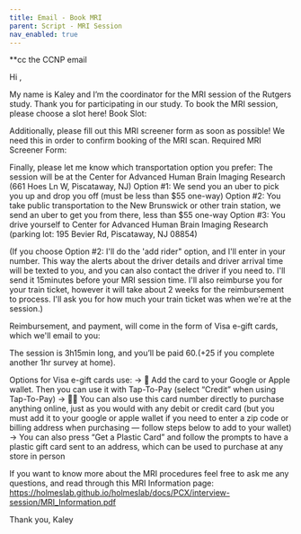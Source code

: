 ```yaml
---
title: Email - Book MRI
parent: Script - MRI Session
nav_enabled: true 
---
```


**cc the CCNP email

Hi <insert name>,

My name is Kaley and I’m the coordinator for the MRI session of the Rutgers study. Thank you for participating in our study. To book the MRI session, please choose a slot here! 
Book Slot:  <insert notion calendar scheduling link>    
        

Additionally, please fill out this MRI screener form as soon as possible! We need this in order to confirm booking of the MRI scan.
Required MRI Screener Form: <insert CAHBIR MRI screener form>

Finally, please let me know which transportation option you prefer: 
The session will be at the Center for Advanced Human Brain Imaging Research (661 Hoes Ln W, Piscataway, NJ)
Option #1: We send you an uber to pick you up and drop you off (must be less than $55 one-way)
Option #2: You take public transportation to the New Brunswick or other train station, we send an uber to get you from there, less than $55 one-way
Option #3: You drive yourself to Center for Advanced Human Brain Imaging Research (parking lot: 195 Bevier Rd, Piscataway, NJ 08854)

(If you choose Option #2:  I'll do the 'add rider" option, and I'll enter in your number. This way the alerts about the driver details and driver arrival time will be texted to you, and you can also contact the driver if you need to. I'll send it 15minutes before your MRI session time. I'll also reimburse you for your train ticket, however it will take about 2 weeks for the reimbursement to process. I'll ask you for how much your train ticket was when we're at the session.)

Reimbursement, and payment, will come in the form of Visa e-gift cards, which we'll email to you:

The session is 3h15min long, and you’ll be paid $60. (+$25 if you complete another 1hr survey at home). 

Options for Visa e-gift cards use:
-> 📲 Add the card to your Google or Apple wallet. Then you can use it with Tap-To-Pay (select “Credit” when using Tap-To-Pay)
-> 🧑‍💻 You can also use this card number directly to purchase anything online, just as you would with any debit or credit card (but you must add it to your google or apple wallet if you need to enter a zip code or billing address when purchasing — follow steps below to add to your wallet)
-> You can also press “Get a Plastic Card” and follow the prompts to have a plastic gift card sent to an address, which can be used to purchase at any store in person

If you want to know more about the MRI procedures feel free to ask me any questions, and read through this MRI Information page: https://holmeslab.github.io/holmeslab/docs/PCX/interview-session/MRI_Information.pdf 

Thank you, 
Kaley